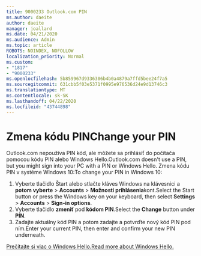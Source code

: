 ```yaml
---
title: 9000233 Outlook.com PIN
ms.author: daeite
author: daeite
manager: joallard
ms.date: 04/21/2020
ms.audience: Admin
ms.topic: article
ROBOTS: NOINDEX, NOFOLLOW
localization_priority: Normal
ms.custom:
- "1817"
- "9000233"
ms.openlocfilehash: 5b859967d9336306b4b0a4879a7ffd5bee24f7a5
ms.sourcegitcommit: 631cbb5f03e5371f0995e976536d24e9d13746c3
ms.translationtype: MT
ms.contentlocale: sk-SK
ms.lasthandoff: 04/22/2020
ms.locfileid: "43744898"
---
```

# <a name="change-your-pin"></a><span data-ttu-id="83b3c-102">Zmena kódu PIN</span><span class="sxs-lookup"><span data-stu-id="83b3c-102">Change your PIN</span></span>

<span data-ttu-id="83b3c-103">Outlook.com nepoužíva PIN kód, ale môžete sa prihlásiť do počítača pomocou kódu PIN alebo Windows Hello.</span><span class="sxs-lookup"><span data-stu-id="83b3c-103">Outlook.com doesn't use a PIN, but you might sign into your PC with a PIN or Windows Hello.</span></span> <span data-ttu-id="83b3c-104">Zmena kódu PIN v systéme Windows 10:</span><span class="sxs-lookup"><span data-stu-id="83b3c-104">To change your PIN in Windows 10:</span></span>

1. <span data-ttu-id="83b3c-105">Vyberte tlačidlo Štart alebo stlačte kláves Windows na klávesnici a **potom vyberte** > **Accounts** > **Možnosti prihlásenia**kont.</span><span class="sxs-lookup"><span data-stu-id="83b3c-105">Select the Start button or press the Windows key on your keyboard, then select **Settings** > **Accounts** > **Sign-in options**.</span></span>
2. <span data-ttu-id="83b3c-106">Vyberte tlačidlo **zmeniť** pod **kódom PIN**.</span><span class="sxs-lookup"><span data-stu-id="83b3c-106">Select the **Change** button under **PIN**.</span></span>
3. <span data-ttu-id="83b3c-107">Zadajte aktuálny kód PIN a potom zadajte a potvrďte nový kód PIN pod ním.</span><span class="sxs-lookup"><span data-stu-id="83b3c-107">Enter your current PIN, then enter and confirm your new PIN underneath.</span></span>

[<span data-ttu-id="83b3c-108">Prečítajte si viac o Windows Hello.</span><span class="sxs-lookup"><span data-stu-id="83b3c-108">Read more about Windows Hello.</span></span>](https://support.microsoft.com/help/17215/)